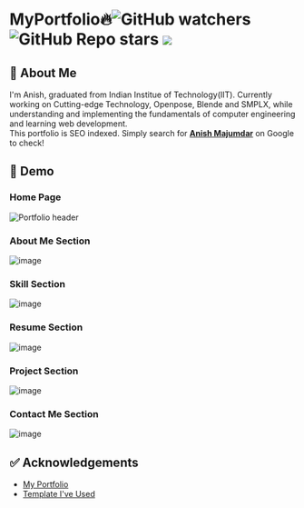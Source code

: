 # MyPortfolio🔥![GitHub watchers](https://img.shields.io/github/watchers/dhruba-datta/MyPortfolio?style=social) ![GitHub Repo stars](https://img.shields.io/github/stars/dhruba-datta/MyPortfolio?style=social)  ![](https://visitor-badge.glitch.me/badge?page_id=dhruba-datta.dhruba-datta/MyPortfolio")


## 🚀 About Me
I'm Anish, graduated from Indian Institue of Technology(IIT). Currently working on Cutting-edge Technology, Openpose, Blende and SMPLX, while understanding and implementing the fundamentals of computer engineering and learning web development. \
This portfolio is SEO indexed. Simply search for **[Anish Majumdar](https://www.google.com/search?client=opera&q=anish+majumdar+kgp&sourceid=opera&ie=UTF-8&oe=UTF-8)** on Google to check!

## 🐣 Demo
### Home Page
![Portfolio header]()

### About Me Section
![image](https://user-images.githubusercontent.com/74358627/190100914-42dedd11-11e6-4870-8ea7-33da42787dc1.png)

### Skill Section
![image](https://user-images.githubusercontent.com/74358627/190101093-114140d0-1ae8-4e85-b9b4-d3d6bcdb2d0b.png)

### Resume Section
![image](https://user-images.githubusercontent.com/74358627/190101264-1cb7909c-3b38-485c-9eb7-4953b1dc0af3.png)

### Project Section
![image](https://user-images.githubusercontent.com/74358627/190101364-e72c4e9c-c5d7-4f5a-a06b-2155dc92fe86.png)

### Contact Me Section
![image](https://user-images.githubusercontent.com/74358627/190101514-fa7fbfb2-5bb5-4ace-bd37-fbc28150f346.png)

## ✅ Acknowledgements

 - [My Portfolio](https://anishmajumdar.netlify.app/)
 - [Template I've Used](https://bootstrapmade.com/free-html-bootstrap-template-my-resume/)
